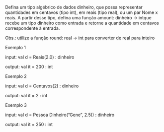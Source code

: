 Defina um tipo algébrico de dados dinheiro, que possa representar quantidades em centavos (tipo int), em reais (tipo real), ou um par Nome x reais. A partir desse tipo, defina uma função amount: dinheiro -> intque recebe um tipo dinheiro como entrada e retorne a quantidade em centavos correspondente à entrada.

Obs.: utilize a função round: real -> int para converter de real para inteiro

Exemplo 1

input: val d = Reais(2.0) : dinheiro

output: val it = 200 : int

Exemplo 2

input: val d = Centavos(2) : dinheiro

output: val it = 2 : int

Exemplo 3

input: val d = Pessoa Dinheiro(”Gene”, 2.5)) : dinheiro

output: val it = 250 : int
